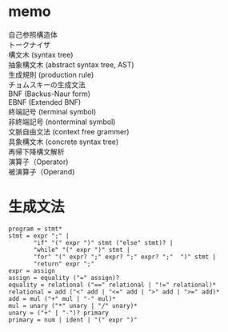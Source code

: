 # memo

自己参照構造体  
トークナイザ  
構文木 (syntax tree)  
抽象構文木 (abstract syntax tree, AST)  
生成規則 (production rule)  
チョムスキーの生成文法  
BNF (Backus-Naur form)  
EBNF (Extended BNF)  
終端記号 (terminal symbol)  
非終端記号 (nonterminal symbol)  
文脈自由文法 (context free grammer)  
具象構文木 (concrete syntax tree)  
再帰下降構文解析  
演算子（Operator)  
被演算子（Operand)  


# 生成文法


```
program = stmt*
stmt = expr ";" |
       "if" "(" expr ")" stmt ("else" stmt)? |
       "while" "(" expr ")" stmt |
       "for" "(" expr? ";" expr? ";" expr? ";"  ")" stmt |
       "return" expr ";"
expr = assign
assign = equality ("=" assign)?
equality = relational ("==" relational | "!=" relational)*
relational = add ("<" add | "<=" add | ">" add | ">=" add)*
add = mul ("+" mul | "-" mul)*
mul = unary ("*" unary | "/" unary)*
unary = ("+" | "-")? primary
primary = num | ident | "(" expr ")"
```

